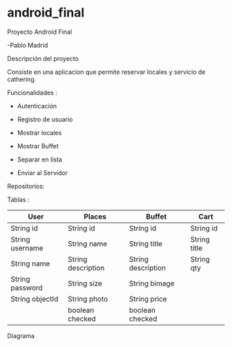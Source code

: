 # android_final
Proyecto Android Final


-Pablo Madrid




Descripción del proyecto

Consiste en una aplicacion que permite reservar locales y servicio de cathering.

Funcionalidades :

- Autenticación

- Registro de usuario

- Mostrar locales 

- Mostrar Buffet

- Separar en lista

- Enviar al Servidor



Repositorios:

Tablas : 

User| Places | Buffet |Cart
------------ | ------------- | -------------| -------
String id | String id | String id |String id
String username | String name| String title | String title
String name | String description | String description | String qty
String password | String size | String bimage
String objectId| String photo|String price
||boolean checked|boolean checked


Diagrama

![]()
